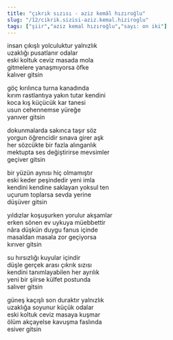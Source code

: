 ```yaml
---
title: "çıkrık sızısı - aziz kemâl hızıroğlu"
slug: "/12/cikrik.sizisi-aziz.kemal.hiziroglu"
tags: ["şiir","aziz kemal hızıroğlu","sayı: on iki"]
---
```

insan çıkışlı yolculuktur yalnızlık    
uzaklığı pusatlanır odalar  
eski koltuk ceviz masada mola  
gitmelere yanaşmıyorsa öfke  
kalıver gitsin

göç kırılınca turna kanadında  
kırım rastlantıya yakın tutar kendini  
koca kış küçücük kar tanesi  
usun cehennemse yüreğe  
yanıver gitsin

dokunmalarda sakınca taşır söz  
yorgun öğrencidir sınava girer aşk  
her sözcükte bir fazla alınganlık  
mektupta ses değiştirirse mevsimler  
geçiver gitsin

bir yüzün aynısı hiç olmamıştır  
eski keder peşindedir yeni imla  
kendini kendine saklayan yoksul ten  
uçurum toplarsa sevda yerine  
düşüver gitsin

yıldızlar koşuşurken yorulur akşamlar  
erken sönen ev uykuya müebbettir  
nâra düşkün duygu fanus içinde  
masaldan masala zor geçiyorsa  
kırıver gitsin

su hırsızlığı kuyular içindir  
düşle gerçek arası çıkrık sızısı  
kendini tanımlayabilen her ayrılık  
yeni bir şiirse külfet postunda  
salıver gitsin

güneş kaçışlı son duraktır yalnızlık  
uzaklığa soyunur küçük odalar  
eski koltuk ceviz masaya kuşmar  
ölüm akçayelse kavuşma faslında  
esiver gitsin
